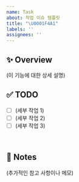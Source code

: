 ```yaml
---
name: Task
about: 작업 이슈 템플릿
title: "\U0001F4A1"
labels: ''
assignees: ''
---
```


## ✨ Overview

(이 기능에 대한 상세 설명)
<br/>

## ✅ TODO

- [ ] (세부 작업 1)
- [ ] (세부 작업 2)
- [ ] (세부 작업 3)

<br/>

## 📝 Notes

(추가적인 참고 사항이나 메모)
